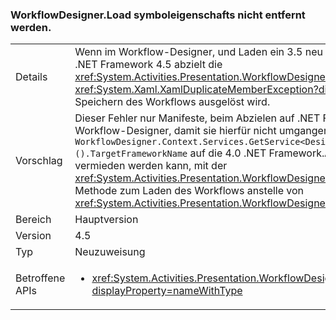 ### <a name="workflowdesignerload-doesnt-remove-symbol-property"></a>WorkflowDesigner.Load symboleigenschafts nicht entfernt werden.

|   |   |
|---|---|
|Details|Wenn im Workflow-Designer, und Laden ein 3.5 neu gehosteten Workflow mit .NET Framework 4.5 abzielt die <xref:System.Activities.Presentation.WorkflowDesigner.Load> -Methode, eine <xref:System.Xaml.XamlDuplicateMemberException?displayProperty=name> beim Speichern des Workflows ausgelöst wird.|
|Vorschlag|Dieser Fehler nur Manifeste, beim Abzielen auf .NET Framework 4.5 im Workflow-Designer, damit sie hierfür nicht umgangen werden kann die <code>WorkflowDesigner.Context.Services.GetService&lt;DesignerConfigurationService&gt;().TargetFrameworkName</code> auf die 4.0 .NET Framework.Alternatively das Problem vermieden werden kann, mit der <xref:System.Activities.Presentation.WorkflowDesigner.Load(System.String)> -Methode zum Laden des Workflows anstelle von <xref:System.Activities.Presentation.WorkflowDesigner.Load>.|
|Bereich|Hauptversion|
|Version|4.5|
|Typ|Neuzuweisung|
|Betroffene APIs|<ul><li><xref:System.Activities.Presentation.WorkflowDesigner.Load?displayProperty=nameWithType></li></ul>|

